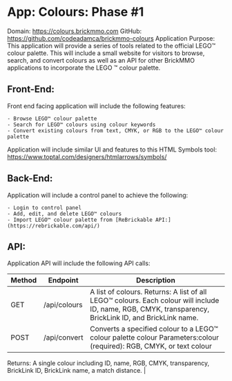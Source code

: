 # App: Colours: Phase #1

Domain: https://colours.brickmmo.com
GitHub: https://github.com/codeadamca/brickmmo-colours 
Application Purpose:
This application will provide a series of tools related to the official LEGO™ colour palette. This will include a small website for visitors to browse, search, and convert colours as well as an API for other BrickMMO applications to incorporate the LEGO ™ colour palette.

## Front-End:
Front end facing application will include the following features:

    - Browse LEGO™ colour palette
	- Search for LEGO™ colours using colour keywords
	- Convert existing colours from text, CMYK, or RGB to the LEGO™ colour palette

Application will include similar UI and features to this HTML Symbols tool:
https://www.toptal.com/designers/htmlarrows/symbols/


## Back-End:
Application will include a control panel to achieve the following:

	- Login to control panel
	- Add, edit, and delete LEGO™ colours
	- Import LEGO™ colour palette from [ReBrickable API:](https://rebrickable.com/api/)

## API:
Application API will include the following API calls:

| Method | Endpoint | Description |
| ---------- | --------- | --------- |
| GET | /api/colours | A list of colours. Returns: A list of all LEGO™ colours. Each colour will include ID, name, RGB, CMYK, transparency, BrickLink ID, and BrickLink name. |
| POST | /api/convert | Converts a specified colour to a LEGO™ colour palette colour Parameters:colour (required): RGB, CMYK, or text colour

Returns:
A single colour including ID, name, RGB, CMYK, transparency, BrickLink ID, BrickLink name, a match distance.  |